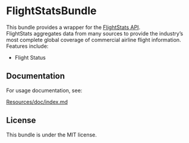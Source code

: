 FlightStatsBundle
=============

This bundle provides a wrapper for the [FlightStats API](https://developer.flightstats.com).  
FlightStats aggregates data from many sources to provide the industry’s most complete global coverage of commercial airline flight information.  
Features include:

- Flight Status

Documentation
-------------

For usage documentation, see:

[Resources/doc/index.md](https://github.com/spiiicy/FlightStatsBundle/blob/master/Resources/doc/index.md)

License
-------

This bundle is under the MIT license.